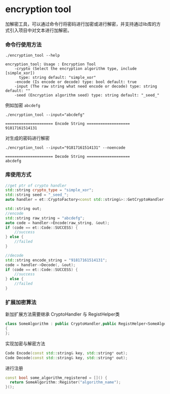 # encryption tool
加解密工具，可以通过命令行将密码进行加密或进行解密，并支持通过lib库的方式引入项目中对文本进行加解密。
### 命令行使用方法
```shell
./encryption_tool --help

encryption_tool: Usage : Encryption Tool
    -crypto (Select the encryption algorithm type, include [simple_xor])
      type: string default: "simple_xor"
    -encode (Is encode or decode) type: bool default: true
    -input (The raw string what need encode or decode) type: string default: ""
    -seed (Encryption algorithm seed) type: string default: "_seed_"
```
例如加密 `abcdefg` 
```shell
./encryption_tool --input="abcdefg" 

===================== Encode String ===================
91817161514131
```
对生成的密码进行解密
```shell
./encryption_tool --input="91817161514131" --noencode

===================== Decode String ===================
abcdefg
```

### 库使用方式
```c++
//get ptr of crypto handler
std::string crypto_type = "simple_xor";
std::string seed = "_seed_";
auto handler = et::CryptoFactory<const std::string&>::GetCryptoHandler(crypto_type, seed);

std::string out;
//encode 
std::string raw_string = "abcdefg";
auto code = handler->Encode(raw_string, &out);
if (code == et::Code::SUCCESS) {
    //success
} else {
    //failed
}

//decode
std::string encode_string = "91817161514131";
code = handler->Decode(, &out);
if (code == et::Code::SUCCESS) {
    //success
} else {
    //failed
}

```

### 扩展加密算法
新加扩展方法需要继承 CryptoHandler 与 RegistHelper类 
```c++
class SomeAlgorithm : public CryptoHandler,public RegistHelper<SomeAlgorithm, construct Args Type...> 
{
};
```
实现加密与解密方法
```c++
Code Encode(const std::string& key, std::string* out);
Code Decode(const std::string& key, std::string* out);
```
进行注册
```c++
const bool some_algorithm_registered = []() {
  return SomeAlgorithm::Register("algorithm_name");
}();
```
